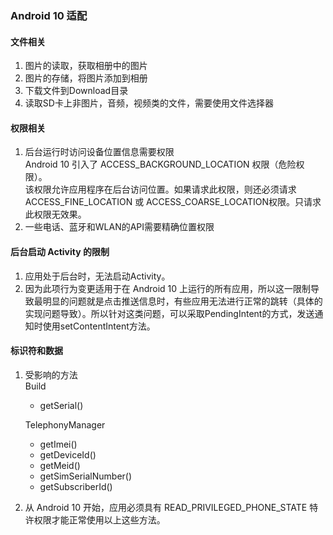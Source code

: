 ### Android 10 适配

#### 文件相关
1. 图片的读取，获取相册中的图片
2. 图片的存储，将图片添加到相册
3. 下载文件到Download目录
4. 读取SD卡上非图片，音频，视频类的文件，需要使用文件选择器

#### 权限相关
1. 后台运行时访问设备位置信息需要权限    
Android 10 引入了 ACCESS_BACKGROUND_LOCATION 权限（危险权限）。    
该权限允许应用程序在后台访问位置。如果请求此权限，则还必须请求ACCESS_FINE_LOCATION 或 ACCESS_COARSE_LOCATION权限。只请求此权限无效果。
2. 一些电话、蓝牙和WLAN的API需要精确位置权限

#### 后台启动 Activity 的限制
1. 应用处于后台时，无法启动Activity。
2. 因为此项行为变更适用于在 Android 10 上运行的所有应用，所以这一限制导致最明显的问题就是点击推送信息时，有些应用无法进行正常的跳转（具体的实现问题导致）。所以针对这类问题，可以采取PendingIntent的方式，发送通知时使用setContentIntent方法。

#### 标识符和数据
1. 受影响的方法    
    Build    
    * getSerial()    

    TelephonyManager    
    * getImei()
    * getDeviceId()
    * getMeid()
    * getSimSerialNumber()
    * getSubscriberId()
2. 从 Android 10 开始，应用必须具有 READ_PRIVILEGED_PHONE_STATE 特许权限才能正常使用以上这些方法。
